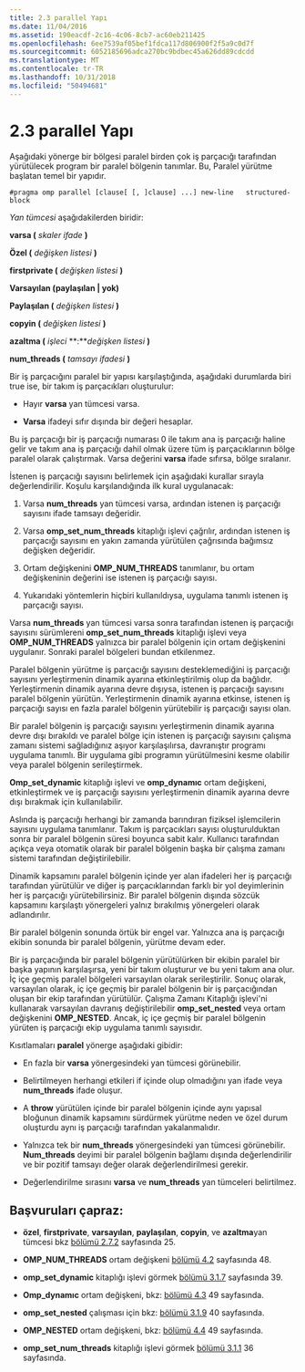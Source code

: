 ```yaml
---
title: 2.3 parallel Yapı
ms.date: 11/04/2016
ms.assetid: 190eacdf-2c16-4c06-8cb7-ac60eb211425
ms.openlocfilehash: 6ee7539af05bef1fdca117d806900f2f5a9c0d7f
ms.sourcegitcommit: 6052185696adca270bc9bdbec45a626dd89cdcdd
ms.translationtype: MT
ms.contentlocale: tr-TR
ms.lasthandoff: 10/31/2018
ms.locfileid: "50494681"
---
```

# <a name="23-parallel-construct"></a>2.3 parallel Yapı

Aşağıdaki yönerge bir bölgesi paralel birden çok iş parçacığı tarafından yürütülecek program bir paralel bölgenin tanımlar. Bu, Paralel yürütme başlatan temel bir yapıdır.

```
#pragma omp parallel [clause[ [, ]clause] ...] new-line   structured-block
```

*Yan tümcesi* aşağıdakilerden biridir:

**varsa (** *skaler ifade* **)**

**Özel (** *değişken listesi* **)**

**firstprivate (** *değişken listesi* **)**

**Varsayılan (paylaşılan &#124; yok)**

**Paylaşılan (** *değişken listesi* **)**

**copyin (** *değişken listesi* **)**

**azaltma (** *işleci* **:***değişken listesi* **)**

**num_threads (** *tamsayı ifadesi* **)**

Bir iş parçacığını paralel bir yapısı karşılaştığında, aşağıdaki durumlarda biri true ise, bir takım iş parçacıkları oluşturulur:

- Hayır **varsa** yan tümcesi varsa.

- **Varsa** ifadeyi sıfır dışında bir değeri hesaplar.

Bu iş parçacığı bir iş parçacığı numarası 0 ile takım ana iş parçacığı haline gelir ve takım ana iş parçacığı dahil olmak üzere tüm iş parçacıklarının bölge paralel olarak çalıştırmak. Varsa değerini **varsa** ifade sıfırsa, bölge sıralanır.

İstenen iş parçacığı sayısını belirlemek için aşağıdaki kurallar sırayla değerlendirilir. Koşulu karşılandığında ilk kural uygulanacak:

1. Varsa **num_threads** yan tümcesi varsa, ardından istenen iş parçacığı sayısını ifade tamsayı değeridir.

1. Varsa **omp_set_num_threads** kitaplığı işlevi çağrılır, ardından istenen iş parçacığı sayısını en yakın zamanda yürütülen çağrısında bağımsız değişken değeridir.

1. Ortam değişkenini **OMP_NUM_THREADS** tanımlanır, bu ortam değişkeninin değerini ise istenen iş parçacığı sayısı.

1. Yukarıdaki yöntemlerin hiçbiri kullanıldıysa, uygulama tanımlı istenen iş parçacığı sayısı.

Varsa **num_threads** yan tümcesi varsa sonra tarafından istenen iş parçacığı sayısını sürümlereni **omp_set_num_threads** kitaplığı işlevi veya **OMP_NUM_THREADS** yalnızca bir paralel bölgenin için ortam değişkenini uygulanır. Sonraki paralel bölgeleri bundan etkilenmez.

Paralel bölgenin yürütme iş parçacığı sayısını desteklemediğini iş parçacığı sayısını yerleştirmenin dinamik ayarına etkinleştirilmiş olup da bağlıdır. Yerleştirmenin dinamik ayarına devre dışıysa, istenen iş parçacığı sayısını paralel bölgenin yürütün. Yerleştirmenin dinamik ayarına etkinse, istenen iş parçacığı sayısı en fazla paralel bölgenin yürütebilir iş parçacığı sayısı olan.

Bir paralel bölgenin iş parçacığı sayısını yerleştirmenin dinamik ayarına devre dışı bırakıldı ve paralel bölge için istenen iş parçacığı sayısını çalışma zamanı sistemi sağladığınız aşıyor karşılaşılırsa, davranıştır programı uygulama tanımlı. Bir uygulama gibi programın yürütülmesini kesme olabilir veya paralel bölgenin serileştirmek.

**Omp_set_dynamic** kitaplığı işlevi ve **omp_dynamıc** ortam değişkeni, etkinleştirmek ve iş parçacığı sayısını yerleştirmenin dinamik ayarına devre dışı bırakmak için kullanılabilir.

Aslında iş parçacığı herhangi bir zamanda barındıran fiziksel işlemcilerin sayısını uygulama tanımlanır. Takım iş parçacıkları sayısı oluşturulduktan sonra bir paralel bölgenin süresi boyunca sabit kalır. Kullanıcı tarafından açıkça veya otomatik olarak bir paralel bölgenin başka bir çalışma zamanı sistemi tarafından değiştirilebilir.

Dinamik kapsamını paralel bölgenin içinde yer alan ifadeleri her iş parçacığı tarafından yürütülür ve diğer iş parçacıklarından farklı bir yol deyimlerinin her iş parçacığı yürütebilirsiniz. Bir paralel bölgenin dışında sözcük kapsamını karşılaştı yönergeleri yalnız bırakılmış yönergeleri olarak adlandırılır.

Bir paralel bölgenin sonunda örtük bir engel var. Yalnızca ana iş parçacığı ekibin sonunda bir paralel bölgenin, yürütme devam eder.

Bir iş parçacığında bir paralel bölgenin yürütülürken bir ekibin paralel bir başka yapının karşılaşırsa, yeni bir takım oluşturur ve bu yeni takım ana olur. İç içe geçmiş paralel bölgeleri varsayılan olarak serileştirilir. Sonuç olarak, varsayılan olarak, iç içe geçmiş bir paralel bölgenin bir iş parçacığından oluşan bir ekip tarafından yürütülür. Çalışma Zamanı Kitaplığı işlevi'ni kullanarak varsayılan davranış değiştirilebilir **omp_set_nested** veya ortam değişkenini **OMP_NESTED**. Ancak, iç içe geçmiş bir paralel bölgenin yürüten iş parçacığı ekip uygulama tanımlı sayısıdır.

Kısıtlamaları **paralel** yönerge aşağıdaki gibidir:

- En fazla bir **varsa** yönergesindeki yan tümcesi görünebilir.

- Belirtilmeyen herhangi etkileri if içinde olup olmadığını yan ifade veya **num_threads** ifade oluşur.

- A **throw** yürütülen içinde bir paralel bölgenin içinde aynı yapısal bloğunun dinamik kapsamını sürdürmek yürütme neden ve özel durum oluşturdu aynı iş parçacığı tarafından yakalanmalıdır.

- Yalnızca tek bir **num_threads** yönergesindeki yan tümcesi görünebilir. **Num_threads** deyimi bir paralel bölgenin bağlamı dışında değerlendirilir ve bir pozitif tamsayı değer olarak değerlendirilmesi gerekir.

- Değerlendirilme sırasını **varsa** ve **num_threads** yan tümceleri belirtilmez.

## <a name="cross-references"></a>Başvuruları çapraz:

- **özel**, **firstprivate**, **varsayılan**, **paylaşılan**, **copyin**, ve **azaltma**yan tümcesi bkz [bölümü 2.7.2](../../parallel/openmp/2-7-2-data-sharing-attribute-clauses.md) sayfasında 25.

- **OMP_NUM_THREADS** ortam değişkeni [bölümü 4.2](../../parallel/openmp/4-2-omp-num-threads.md) sayfasında 48.

- **omp_set_dynamic** kitaplığı işlevi görmek [bölümü 3.1.7](../../parallel/openmp/3-1-7-omp-set-dynamic-function.md) sayfasında 39.

- **Omp_dynamıc** ortam değişkeni, bkz: [bölümü 4.3](../../parallel/openmp/4-3-omp-dynamic.md) 49 sayfasında.

- **omp_set_nested** çalışması için bkz: [bölümü 3.1.9](../../parallel/openmp/3-1-9-omp-set-nested-function.md) 40 sayfasında.

- **OMP_NESTED** ortam değişkeni, bkz: [bölümü 4.4](../../parallel/openmp/4-4-omp-nested.md) 49 sayfasında.

- **omp_set_num_threads** kitaplığı işlevi görmek [bölümü 3.1.1](../../parallel/openmp/3-1-1-omp-set-num-threads-function.md) 36 sayfasında.